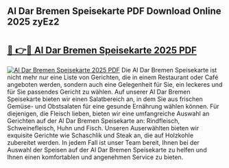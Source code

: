 ## Al Dar Bremen Speisekarte PDF Download Online 2025 zyEz2

# <h2><a href="http://gc90sf.nevu.top/?p=Al+Dar+Bremen+Speisekarte">🔗 👉🔴 Al Dar Bremen Speisekarte 2025 PDF</a></h2>

[![Al Dar Bremen Speisekarte 2025 PDF](https://i.imgur.com/dBaPXMq.png)](http://gc90sf.nevu.top/?p=Al+Dar+Bremen+Speisekarte)
Die Al Dar Bremen Speisekarte ist nicht mehr nur eine Liste von Gerichten, die in einem Restaurant oder Café angeboten werden, sondern auch eine Gelegenheit für Sie, ein leckeres und für Sie passendes Gericht zu wählen. Auf unserer Al Dar Bremen Speisekarte bieten wir einen Salatbereich an, in dem Sie aus frischen Gemüse- und Obstsalaten für eine gesunde Ernährung wählen können. Für diejenigen, die Fleisch lieben, bieten wir eine umfangreiche Auswahl an Gerichten auf der Al Dar Bremen Speisekarte an: Rindfleisch, Schweinefleisch, Huhn und Fisch. Unseren Auserwählten bieten wir exquisite Gerichte wie Schaschlik und Steak an, die auf Holzkohle zubereitet werden. In jedem Fall ist unser Team bereit, Ihnen bei der Auswahl der Speisen auf der Al Dar Bremen Speisekarte zu helfen und Ihnen einen komfortablen und angenehmen Service zu bieten.
